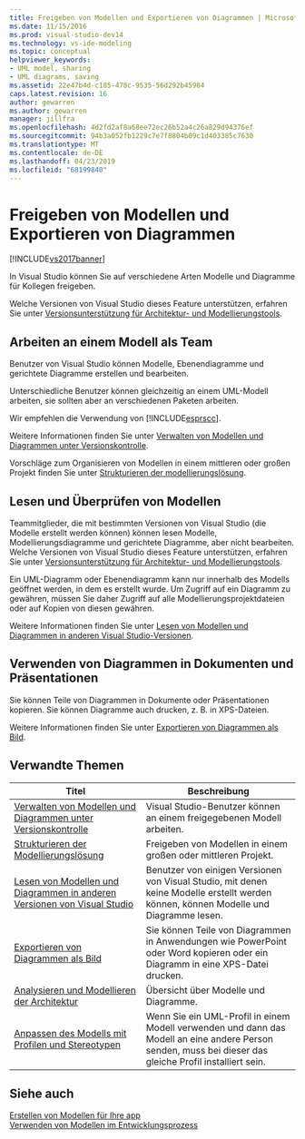 ```yaml
---
title: Freigeben von Modellen und Exportieren von Diagrammen | Microsoft-Dokumentation
ms.date: 11/15/2016
ms.prod: visual-studio-dev14
ms.technology: vs-ide-modeling
ms.topic: conceptual
helpviewer_keywords:
- UML model, sharing
- UML diagrams, saving
ms.assetid: 22e47b4d-c185-478c-9535-56d292b45984
caps.latest.revision: 16
author: gewarren
ms.author: gewarren
manager: jillfra
ms.openlocfilehash: 4d2fd2af8a68ee72ec26b52a4c26a829d94376ef
ms.sourcegitcommit: 94b3a052fb1229c7e7f8804b09c1d403385c7630
ms.translationtype: MT
ms.contentlocale: de-DE
ms.lasthandoff: 04/23/2019
ms.locfileid: "68199840"
---
```

# <a name="share-models-and-exporting-diagrams"></a>Freigeben von Modellen und Exportieren von Diagrammen
[!INCLUDE[vs2017banner](../includes/vs2017banner.md)]

In Visual Studio können Sie auf verschiedene Arten Modelle und Diagramme für Kollegen freigeben.  
  
 Welche Versionen von Visual Studio dieses Feature unterstützen, erfahren Sie unter [Versionsunterstützung für Architektur- und Modellierungstools](../modeling/what-s-new-for-design-in-visual-studio.md#VersionSupport).  
  
## <a name="working-on-a-model-as-a-team"></a>Arbeiten an einem Modell als Team  
 Benutzer von Visual Studio können Modelle, Ebenendiagramme und gerichtete Diagramme erstellen und bearbeiten.  
  
 Unterschiedliche Benutzer können gleichzeitig an einem UML-Modell arbeiten, sie sollten aber an verschiedenen Paketen arbeiten.  
  
 Wir empfehlen die Verwendung von [!INCLUDE[esprscc](../includes/esprscc-md.md)].  
  
 Weitere Informationen finden Sie unter [Verwalten von Modellen und Diagrammen unter Versionskontrolle](../modeling/manage-models-and-diagrams-under-version-control.md).  
  
 Vorschläge zum Organisieren von Modellen in einem mittleren oder großen Projekt finden Sie unter [Strukturieren der modellierungslösung](../modeling/structure-your-modeling-solution.md).  
  
## <a name="reading-and-reviewing-models"></a>Lesen und Überprüfen von Modellen  
 Teammitglieder, die mit bestimmten Versionen von Visual Studio (die Modelle erstellt werden können) können lesen Modelle, Modellierungsdiagramme und gerichtete Diagramme, aber nicht bearbeiten.  Welche Versionen von Visual Studio dieses Feature unterstützen, erfahren Sie unter [Versionsunterstützung für Architektur- und Modellierungstools](../modeling/what-s-new-for-design-in-visual-studio.md#VersionSupport).  
  
 Ein UML-Diagramm oder Ebenendiagramm kann nur innerhalb des Modells geöffnet werden, in dem es erstellt wurde. Um Zugriff auf ein Diagramm zu gewähren, müssen Sie daher Zugriff auf alle Modellierungsprojektdateien oder auf Kopien von diesen gewähren.  
  
 Weitere Informationen finden Sie unter [Lesen von Modellen und Diagrammen in anderen Visual Studio-Versionen](../modeling/read-models-and-diagrams-in-other-visual-studio-editions.md).  
  
## <a name="using-diagrams-in-documents-and-presentations"></a>Verwenden von Diagrammen in Dokumenten und Präsentationen  
 Sie können Teile von Diagrammen in Dokumente oder Präsentationen kopieren. Sie können Diagramme auch drucken, z. B. in XPS-Dateien.  
  
 Weitere Informationen finden Sie unter [Exportieren von Diagrammen als Bild](../modeling/export-diagrams-as-images.md).  
  
## <a name="related-topics"></a>Verwandte Themen  
  
|Titel|Beschreibung|  
|-----------|-----------------|  
|[Verwalten von Modellen und Diagrammen unter Versionskontrolle](../modeling/manage-models-and-diagrams-under-version-control.md)|Visual Studio-Benutzer können an einem freigegebenen Modell arbeiten.|  
|[Strukturieren der Modellierungslösung](../modeling/structure-your-modeling-solution.md)|Freigeben von Modellen in einem großen oder mittleren Projekt.|  
|[Lesen von Modellen und Diagrammen in anderen Versionen von Visual Studio](../modeling/read-models-and-diagrams-in-other-visual-studio-editions.md)|Benutzer von einigen Versionen von Visual Studio, mit denen keine Modelle erstellt werden können, können Modelle und Diagramme lesen.|  
|[Exportieren von Diagrammen als Bild](../modeling/export-diagrams-as-images.md)|Sie können Teile von Diagrammen in Anwendungen wie PowerPoint oder Word kopieren oder ein Diagramm in eine XPS-Datei drucken.|  
|[Analysieren und Modellieren der Architektur](../modeling/analyze-and-model-your-architecture.md)|Übersicht über Modelle und Diagramme.|  
|[Anpassen des Modells mit Profilen und Stereotypen](../modeling/customize-your-model-with-profiles-and-stereotypes.md)|Wenn Sie ein UML-Profil in einem Modell verwenden und dann das Modell an eine andere Person senden, muss bei dieser das gleiche Profil installiert sein.|  
  
## <a name="see-also"></a>Siehe auch  
 [Erstellen von Modellen für Ihre app](../modeling/create-models-for-your-app.md)   
 [Verwenden von Modellen im Entwicklungsprozess](../modeling/use-models-in-your-development-process.md)
